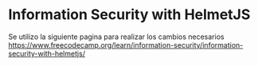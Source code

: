 # Information Security with HelmetJS

Se utilizo la siguiente pagina para realizar los cambios necesarios https://www.freecodecamp.org/learn/information-security/information-security-with-helmetjs/
